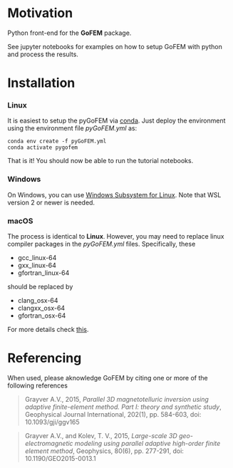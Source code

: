 # Motivation

Python front-end for the **GoFEM** package. 

See jupyter notebooks for examples on how to setup GoFEM with python and process the results.

# Installation

### Linux

It is easiest to setup the pyGoFEM via [conda](https://docs.conda.io/en/latest/). Just deploy the environment using the environment file *pyGoFEM.yml* as:

```
conda env create -f pyGoFEM.yml
conda activate pygofem
```

That is it! You should now be able to run the tutorial notebooks.

### Windows

On Windows, you can use [Windows Subsystem for Linux](https://docs.microsoft.com/en-us/windows/wsl). Note that WSL version 2 or newer is needed. 

### macOS

The process is identical to **Linux**. However, you may need to replace linux compiler packages in the *pyGoFEM.yml* files. Specifically, these

- gcc_linux-64
- gxx_linux-64
- gfortran_linux-64

should be replaced by

- clang_osx-64
- clangxx_osx-64
- gfortran_osx-64

For more details check [this](https://docs.conda.io/projects/conda-build/en/latest/resources/compiler-tools.html).

# Referencing

When used, please aknowledge GoFEM by citing one or more of the following references

> Grayver A.V., 2015, *Parallel 3D magnetotelluric inversion using adaptive finite-element method. Part I: theory and synthetic study*, Geophysical Journal International, 202(1), pp. 584-603, doi: 10.1093/gji/ggv165

> Grayver A.V., and Kolev, T. V., 2015, *Large-scale 3D geo-electromagnetic modeling using parallel adaptive high-order finite element method*, Geophysics, 80(6), pp. 277-291, doi: 10.1190/GEO2015-0013.1
